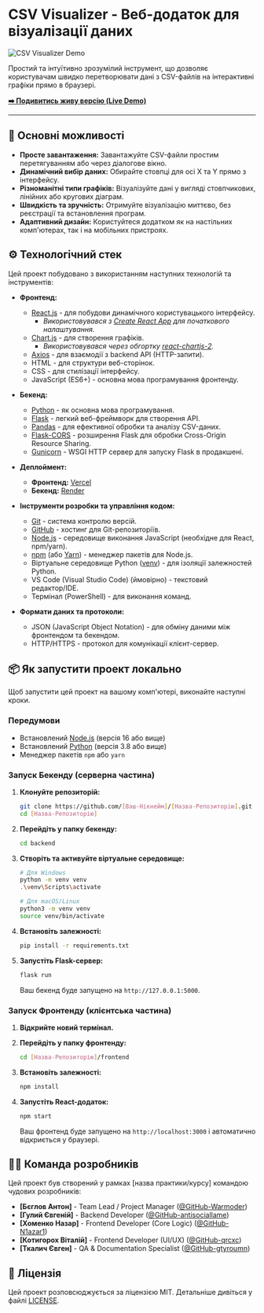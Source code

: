 # CSV Visualizer - Веб-додаток для візуалізації даних

![CSV Visualizer Demo](https://github.com/user-attachments/assets/88125095-5e68-43f3-9662-3469e5737e3a)

Простий та інтуїтивно зрозумілий інструмент, що дозволяє користувачам швидко перетворювати дані з CSV-файлів на інтерактивні графіки прямо в браузері.

**[➡️ Подивитись живу версію (Live Demo)](https://csv-visualizer-app2.vercel.app/)**

---

## 🚀 Основні можливості

*   **Просте завантаження:** Завантажуйте CSV-файли простим перетягуванням або через діалогове вікно.
*   **Динамічний вибір даних:** Обирайте стовпці для осі X та Y прямо з інтерфейсу.
*   **Різноманітні типи графіків:** Візуалізуйте дані у вигляді стовпчикових, лінійних або кругових діаграм.
*   **Швидкість та зручність:** Отримуйте візуалізацію миттєво, без реєстрації та встановлення програм.
*   **Адаптивний дизайн:** Користуйтеся додатком як на настільних комп'ютерах, так і на мобільних пристроях.

## ⚙️ Технологічний стек

Цей проект побудовано з використанням наступних технологій та інструментів:

*   **Фронтенд:**
    *   [React.js](https://react.dev/) - для побудови динамічного користувацького інтерфейсу.
        *   *Використовувався з [Create React App](https://create-react-app.dev/) для початкового налаштування.*
    *   [Chart.js](https://www.chartjs.org/) - для створення графіків.
        *   *Використовувався через обгортку [react-chartjs-2](https://react-chartjs-2.js.org/).*
    *   [Axios](https://axios-http.com/) - для взаємодії з backend API (HTTP-запити).
    *   HTML - для структури веб-сторінок.
    *   CSS - для стилізації інтерфейсу.
    *   JavaScript (ES6+) - основна мова програмування фронтенду.

*   **Бекенд:**
    *   [Python](https://www.python.org/) - як основна мова програмування.
    *   [Flask](https://flask.palletsprojects.com/) - легкий веб-фреймворк для створення API.
    *   [Pandas](https://pandas.pydata.org/) - для ефективної обробки та аналізу CSV-даних.
    *   [Flask-CORS](https://flask-cors.readthedocs.io/) - розширення Flask для обробки Cross-Origin Resource Sharing.
    *   [Gunicorn](https://gunicorn.org/) - WSGI HTTP сервер для запуску Flask в продакшені.

*   **Деплоймент:**
    *   **Фронтенд:** [Vercel](https://vercel.com/)
    *   **Бекенд:** [Render](https://render.com/)

*   **Інструменти розробки та управління кодом:**
    *   [Git](https://git-scm.com/) - система контролю версій.
    *   [GitHub](https://github.com/) - хостинг для Git-репозиторіїв.
    *   [Node.js](https://nodejs.org/) - середовище виконання JavaScript (необхідне для React, npm/yarn).
    *   [npm](https://www.npmjs.com/) (або [Yarn](https://yarnpkg.com/)) - менеджер пакетів для Node.js.
    *   Віртуальне середовище Python ([venv](https://docs.python.org/3/library/venv.html)) - для ізоляції залежностей Python.
    *   VS Code (Visual Studio Code) (ймовірно) - текстовий редактор/IDE.
    *   Термінал (PowerShell) - для виконання команд.

*   **Формати даних та протоколи:**
    *   JSON (JavaScript Object Notation) - для обміну даними між фронтендом та бекендом.
    *   HTTP/HTTPS - протокол для комунікації клієнт-сервер.

## 📦 Як запустити проект локально

Щоб запустити цей проект на вашому комп'ютері, виконайте наступні кроки.

### Передумови

*   Встановлений [Node.js](https://nodejs.org/) (версія 16 або вище)
*   Встановлений [Python](https://www.python.org/) (версія 3.8 або вище)
*   Менеджер пакетів `npm` або `yarn`

### Запуск Бекенду (серверна частина)

1.  **Клонуйте репозиторій:**
    ```bash
    git clone https://github.com/[Ваш-Нікнейм]/[Назва-Репозиторію].git
    cd [Назва-Репозиторію]
    ```

2.  **Перейдіть у папку бекенду:**
    ```bash
    cd backend
    ```

3.  **Створіть та активуйте віртуальне середовище:**
    ```bash
    # Для Windows
    python -m venv venv
    .\venv\Scripts\activate

    # Для macOS/Linux
    python3 -m venv venv
    source venv/bin/activate
    ```

4.  **Встановіть залежності:**
    ```bash
    pip install -r requirements.txt
    ```

5.  **Запустіть Flask-сервер:**
    ```bash
    flask run
    ```
    Ваш бекенд буде запущено на `http://127.0.0.1:5000`.

### Запуск Фронтенду (клієнтська частина)

1.  **Відкрийте новий термінал.**

2.  **Перейдіть у папку фронтенду:**
    ```bash
    cd [Назва-Репозиторію]/frontend
    ```

3.  **Встановіть залежності:**
    ```bash
    npm install
    ```

4.  **Запустіть React-додаток:**
    ```bash
    npm start
    ```
    Ваш фронтенд буде запущено на `http://localhost:3000` і автоматично відкриється у браузері.

## 🧑‍💻 Команда розробників

Цей проект був створений у рамках [назва практики/курсу] командою чудових розробників:

*   **[Бєглов Антон]** - Team Lead / Project Manager ([@GitHub-Warmoder](https://github.com/Warmoder))
*   **[Гулий Євгеній]** - Backend Developer ([@GitHub-antisociallame](https://github.com/antisociallame))
*   **[Хоменко Назар]** - Frontend Developer (Core Logic) ([@GitHub-N1azar1](https://github.com/N1azar1))
*   **[Котигорох Віталій]** - Frontend Developer (UI/UX) ([@GitHub-qrcxc](https://github.com/qrcxc))
*   **[Ткалич Євген]** - QA & Documentation Specialist ([@GitHub-gtyroumn](https://github.com/gtyroumn))

## 📜 Ліцензія

Цей проект розповсюджується за ліцензією MIT. Детальніше дивіться у файлі [LICENSE](LICENSE).
